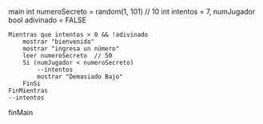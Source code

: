 main
    int numeroSecreto = random(1, 101)  // 10
    int intentos = 7, numJugador
    bool adivinado = FALSE

    Mientras que intentos > 0 && !adivinado
        mostrar "bienvenida"
        mostrar "ingresa un número"
        leer numeroSecreto  // 50
        Si (numJugador < numeroSecreto)
            --intentos
            mostrar "Demasiado Bajo"
        FinSi
    FinMientras
    --intentos

finMain
